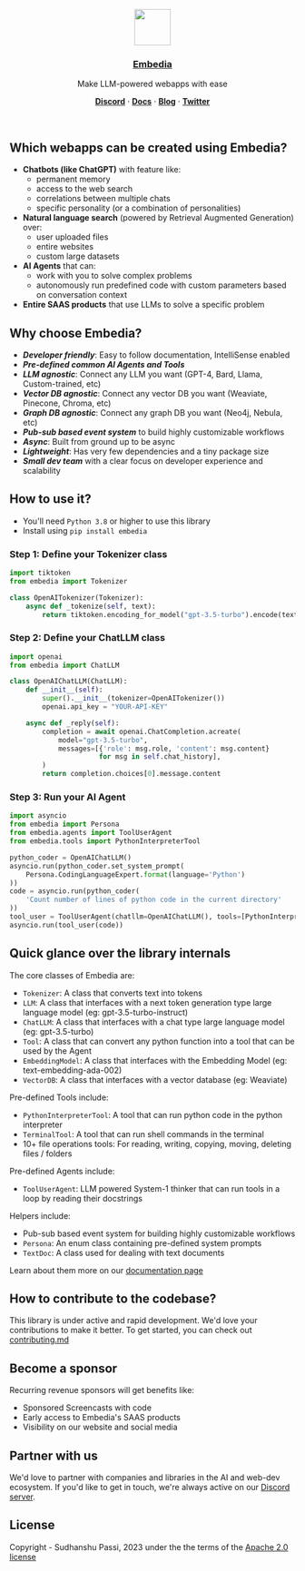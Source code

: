 <p align="center">
  <a href="https://embedia.ai">
    <img src="https://embedia.ai/logo.png" height="64">
    <h3 align="center">Embedia</h3>
  </a>
</p>

<p align="center">
  Make LLM-powered webapps with ease
</p>

<p align="center">
  <a href="https://discord.gg/aQa53fRdXx"><strong>Discord</strong></a> ·
  <a href="https://embedia.ai/docs"><strong>Docs</strong></a> ·
  <a href="https://embedia.ai/blog"><strong>Blog</strong></a> ·
  <a href="https://twitter.com/Embedia_ai"><strong>Twitter</strong></a>
</p>
<br/>

## Which webapps can be created using Embedia?

- **Chatbots (like ChatGPT)** with feature like:
  - permanent memory
  - access to the web search
  - correlations between multiple chats
  - specific personality (or a combination of personalities)
- **Natural language search** (powered by Retrieval Augmented Generation) over:
  - user uploaded files
  - entire websites
  - custom large datasets
- **AI Agents** that can:
  - work with you to solve complex problems
  - autonomously run predefined code with custom parameters based on
    conversation context
- **Entire SAAS products** that use LLMs to solve a specific problem

## Why choose Embedia?

- _**Developer friendly**_: Easy to follow documentation, IntelliSense enabled
- _**Pre-defined common AI Agents and Tools**_
- _**LLM agnostic**_: Connect any LLM you want (GPT-4, Bard, Llama, Custom-trained, etc)
- _**Vector DB agnostic**_: Connect any vector DB you want (Weaviate, Pinecone, Chroma, etc)
- _**Graph DB agnostic**_: Connect any graph DB you want (Neo4j, Nebula, etc)
- _**Pub-sub based event system**_ to build highly customizable workflows
- _**Async**_: Built from ground up to be async
- _**Lightweight**_: Has very few dependencies and a tiny package size
- _**Small dev team**_ with a clear focus on developer experience and scalability

## How to use it?

- You'll need `Python 3.8` or higher to use this library
- Install using `pip install embedia`

### Step 1: Define your Tokenizer class

```python
import tiktoken
from embedia import Tokenizer

class OpenAITokenizer(Tokenizer):
    async def _tokenize(self, text):
        return tiktoken.encoding_for_model("gpt-3.5-turbo").encode(text)
```

### Step 2: Define your ChatLLM class

```python
import openai
from embedia import ChatLLM

class OpenAIChatLLM(ChatLLM):
    def __init__(self):
        super().__init__(tokenizer=OpenAITokenizer())
        openai.api_key = "YOUR-API-KEY"

    async def _reply(self):
        completion = await openai.ChatCompletion.acreate(
            model="gpt-3.5-turbo",
            messages=[{'role': msg.role, 'content': msg.content}
                      for msg in self.chat_history],
        )
        return completion.choices[0].message.content
```

### Step 3: Run your AI Agent

```python
import asyncio
from embedia import Persona
from embedia.agents import ToolUserAgent
from embedia.tools import PythonInterpreterTool

python_coder = OpenAIChatLLM()
asyncio.run(python_coder.set_system_prompt(
    Persona.CodingLanguageExpert.format(language='Python')
))
code = asyncio.run(python_coder(
    'Count number of lines of python code in the current directory'
))
tool_user = ToolUserAgent(chatllm=OpenAIChatLLM(), tools=[PythonInterpreterTool()])
asyncio.run(tool_user(code))
```

## Quick glance over the library internals

The core classes of Embedia are:

- `Tokenizer`: A class that converts text into tokens
- `LLM`: A class that interfaces with a next token generation type large language model (eg: gpt-3.5-turbo-instruct)
- `ChatLLM`: A class that interfaces with a chat type large language model (eg: gpt-3.5-turbo)
- `Tool`: A class that can convert any python function into a tool that can be used by the Agent
- `EmbeddingModel`: A class that interfaces with the Embedding Model (eg: text-embedding-ada-002)
- `VectorDB`: A class that interfaces with a vector database (eg: Weaviate)

Pre-defined Tools include:

- `PythonInterpreterTool`: A tool that can run python code in the python interpreter
- `TerminalTool`: A tool that can run shell commands in the terminal
- 10+ file operations tools: For reading, writing, copying, moving, deleting files / folders

Pre-defined Agents include:

- `ToolUserAgent`: LLM powered System-1 thinker that can run tools in a loop by reading their docstrings

Helpers include:

- Pub-sub based event system for building highly customizable workflows
- `Persona`: An enum class containing pre-defined system prompts
- `TextDoc`: A class used for dealing with text documents

Learn about them more on our [documentation page](https://embedia.ai/docs)

## How to contribute to the codebase?

This library is under active and rapid development. We'd love your contributions to make it better. To get started, you can check out [contributing.md](./CONTRIBUTING.md)

## Become a sponsor

Recurring revenue sponsors will get benefits like:

- Sponsored Screencasts with code
- Early access to Embedia's SAAS products
- Visibility on our website and social media

## Partner with us

We'd love to partner with companies and libraries in the AI and web-dev ecosystem. If you'd like to get in touch, we're always active on our [Discord server](https://discord.gg/aQa53fRdXx).

## License

Copyright - Sudhanshu Passi, 2023 under the the terms of the [Apache 2.0 license](./LICENSE)
